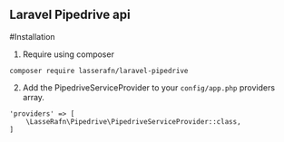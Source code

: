 ## Laravel Pipedrive api

#Installation

1. Require using composer
````
composer require lasserafn/laravel-pipedrive
````

2. Add the PipedriveServiceProvider to your ````config/app.php```` providers array.
````
'providers' => [
    \LasseRafn\Pipedrive\PipedriveServiceProvider::class,
]
````
